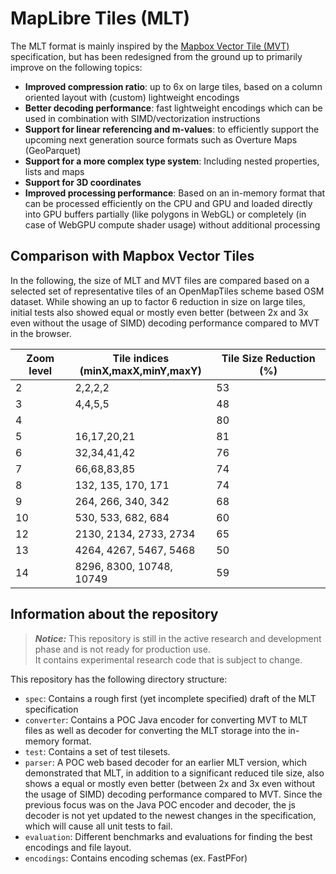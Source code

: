 # MapLibre Tiles (MLT)

The MLT format is mainly inspired by the [Mapbox Vector Tile (MVT)](https://github.com/mapbox/vector-tile-spec) specification, but has been redesigned from the ground
up to primarily improve on the following topics:
- **Improved compression ratio**: up to 6x on large tiles, based on a column oriented layout with (custom) lightweight encodings
- **Better decoding performance**: fast lightweight encodings which can be used in combination with SIMD/vectorization instructions
- **Support for linear referencing and m-values**: to efficiently support the upcoming next generation source formats such as Overture Maps (GeoParquet)
- **Support for a more complex type system**: Including nested properties, lists and maps
- **Support for 3D coordinates**
- **Improved processing performance**: Based on an in-memory format that can be processed efficiently on the CPU and GPU and loaded directly
  into GPU buffers partially (like polygons in WebGL) or completely (in case of WebGPU compute shader usage) without additional processing


## Comparison with Mapbox Vector Tiles

In the following, the size of MLT and MVT files are compared based on a selected set of representative tiles of an 
OpenMapTiles scheme based OSM dataset. While showing an up to factor 6 reduction in size on large tiles, initial tests also 
showed equal or mostly even better (between 2x and 3x even without the usage of SIMD) decoding performance compared 
to MVT in the browser.


| Zoom level | Tile indices <br/>(minX,maxX,minY,maxY) | Tile Size Reduction (%) | 
|------------|-----------------------------------------|----------------------|
| 2          | 2,2,2,2                                 | 53                   |
| 3          | 4,4,5,5                                 | 48                   |
| 4          |                                         | 80                   |
| 5          | 16,17,20,21                             | 81                   |
| 6          | 32,34,41,42                             | 76                   |
| 7          | 66,68,83,85                             | 74                   |
| 8          | 132, 135, 170, 171                      | 74                   |
| 9          | 264, 266, 340, 342                      | 68                   |
| 10         | 530, 533, 682, 684                      | 60                   |
| 12         | 2130, 2134, 2733, 2734                  | 65                   | 
| 13         | 4264, 4267, 5467, 5468                  | 50                   |
| 14         | 8296, 8300, 10748, 10749                | 59                   |

## Information about the repository

> **_Notice:_** This repository is still in the active research and development phase and is not ready for production use.  
It contains experimental research code that is subject to change.

This repository has the following directory structure:
- ``spec``: Contains a rough first (yet incomplete specified) draft of the MLT specification
- ``converter``: Contains a POC Java encoder for converting MVT to MLT files as well as decoder for converting 
  the MLT storage into the in-memory format.
- ``test``: Contains a set of test tilesets.
- ``parser``: A POC web based decoder for an earlier MLT version, which demonstrated 
  that MLT, in addition to a significant reduced tile size, also shows a equal or mostly even better
  (between 2x and 3x even without the usage of SIMD) decoding performance compared to MVT.
  Since the previous focus was on the Java POC encoder and decoder, the js decoder is not 
  yet updated to the newest changes in the specification, which will cause all unit tests to fail.
- ``evaluation``: Different benchmarks and evaluations for finding the best encodings and file layout.
- ``encodings``: Contains encoding schemas (ex. FastPFor)

